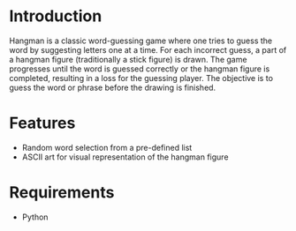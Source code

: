 # Introduction
Hangman is a classic word-guessing game where one tries to guess the word by suggesting letters one at a time. For each incorrect guess, a part of a hangman figure (traditionally a stick figure) is drawn. The game progresses until the word is guessed correctly or the hangman figure is completed, resulting in a loss for the guessing player. The objective is to guess the word or phrase before the drawing is finished. 

# Features
- Random word selection from a pre-defined list
- ASCII art for visual representation of the hangman figure

# Requirements
- Python 


